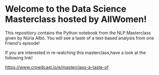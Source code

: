 # Welcome to the Data Science Masterclass hosted by AllWomen!

This repositiory contains the Python notebook from the NLP Masterclass given by Núria Albó. You will see a taste of a text-based analysis from one Friend's episode!


If you are interested in re-watching this masterclass,have a look at the following link!

https://www.crowdcast.io/e/masterclass-a-taste-of
